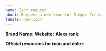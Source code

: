 ```yaml
---
name: Icon request
about: Request a new icon for Simple Icons
labels: new icon
---
```


<!--
  We won't add non-brand icons or anything related to illegal services.
  If in doubt, open an issue and we'll have a look.

  Before opening a new issue please search for duplicate or closed
  issues or PRs. If you find one for the brand your requesting then
  leave a comment on it or add a reaction to the original post.

  When requesting a new icon please provide the following information:
-->
**Brand Name:**
**Website:**
**Alexa rank:**
  <!-- The Alexa rank can be retrieved at https://www.alexa.com/siteinfo/
       Please see our contributing guidelines for more details on how we
       assess a brand's popularity. -->

**Official resources for icon and color:**
  <!-- for example media kits, brand guidelines, SVG files, etc. -->

<!-- For more details on our processes please see our contributing
     guidelines, which can be found at
     https://github.com/simple-icons/simple-icons/blob/develop/CONTRIBUTING.md -->
